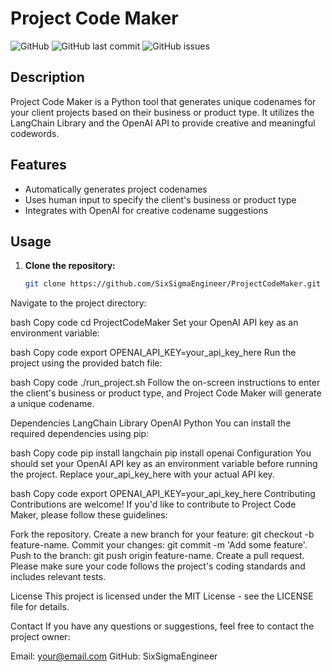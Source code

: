 # Project Code Maker

![GitHub](https://img.shields.io/github/license/SixSigmaEngineer/ProjectCodeMaker)
![GitHub last commit](https://img.shields.io/github/last-commit/SixSigmaEngineer/ProjectCodeMaker)
![GitHub issues](https://img.shields.io/github/issues-raw/SixSigmaEngineer/ProjectCodeMaker)

## Description

Project Code Maker is a Python tool that generates unique codenames for your client projects based on their business or product type. It utilizes the LangChain Library and the OpenAI API to provide creative and meaningful codewords.

## Features

- Automatically generates project codenames
- Uses human input to specify the client's business or product type
- Integrates with OpenAI for creative codename suggestions

## Usage

1. **Clone the repository:**

   ```bash
   git clone https://github.com/SixSigmaEngineer/ProjectCodeMaker.git
Navigate to the project directory:

bash
Copy code
cd ProjectCodeMaker
Set your OpenAI API key as an environment variable:

bash
Copy code
export OPENAI_API_KEY=your_api_key_here
Run the project using the provided batch file:

bash
Copy code
./run_project.sh
Follow the on-screen instructions to enter the client's business or product type, and Project Code Maker will generate a unique codename.

Dependencies
LangChain Library
OpenAI Python
You can install the required dependencies using pip:

bash
Copy code
pip install langchain
pip install openai
Configuration
You should set your OpenAI API key as an environment variable before running the project. Replace your_api_key_here with your actual API key.

bash
Copy code
export OPENAI_API_KEY=your_api_key_here
Contributing
Contributions are welcome! If you'd like to contribute to Project Code Maker, please follow these guidelines:

Fork the repository.
Create a new branch for your feature: git checkout -b feature-name.
Commit your changes: git commit -m 'Add some feature'.
Push to the branch: git push origin feature-name.
Create a pull request.
Please make sure your code follows the project's coding standards and includes relevant tests.

License
This project is licensed under the MIT License - see the LICENSE file for details.

Contact
If you have any questions or suggestions, feel free to contact the project owner:

Email: your@email.com
GitHub: SixSigmaEngineer
